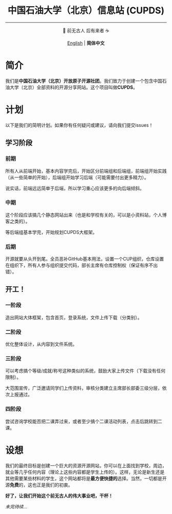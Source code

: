 <div align="center">

# 中国石油大学（北京）信息站 (CUPDS)
<hr>

🥇 前无古人 后有来者 ☕

[English](/README.md)  | **简体中文**

</div>

# 简介

我们是**中国石油大学（北京）开放原子开源社团**。我们致力于创建一个包含中国石油大学（北京）全部资料的开源分享网站。这个项目叫做**CUPDS**。

# 计划

以下是我们的简明计划。如果你有任何疑问或建议，请向我们提交issues！

## 学习阶段

### 前期

所有人从前端开始，基本内容学完后，开始区分前端组和后端组，前端组开始实践（从一些简单的开始），后端组开始学习后端（可能需要付出更多精力）。

说实话，前端远远简单于后端，所以学习重心应该更多的向后端倾斜。

### 中期

这个阶段应该搞几个静态网站出来（也是和学校有关的，可以是小资料站，个人博客之类的）。

等后端组基本学完，开始规划CUPDS大框架。

### 后期

开源就要从头开到尾。全员恶补GitHub基本用法，设置一个CUP组织，仓库设置在组织下，所有人参与组织提交代码，部长主席有仓库控制权（保证有序不出错）。

## 开工！
### 一阶段

造出网站大体框架，包含首页，登录系统，文件上传下载（分类别）。

### 二阶段

优化整体设计，从内容到文件系统。

### 三阶段

可以考虑搞个等级/成就/称号这种类似的系统，鼓励大家上传文件（下载没有任何限制）。

大范围宣传，广泛邀请同学们上传资料，审核分类建立主席部长部委三级分层，依次上报通过。

### 四阶段

尝试咨询学校能否把二课弄过来，或者至少搞个二课活动列表，点击后跳转到二课。

# 设想

我们的最终目标是创建一个巨大的资源开源网站，你可以在上面找到学校，周边，就业等几乎任何内容（理论上这些内容都是学生上传的）。这样，无论是新生还是其他需要某些材料的学生，这个网站都将是**最方便快捷的**选择。当然，一切都是开源**免费**的，这也正是我们的初衷。

**好了，让我们开始这个前无古人的伟大事业吧，干杯！**

*未完待续...*

